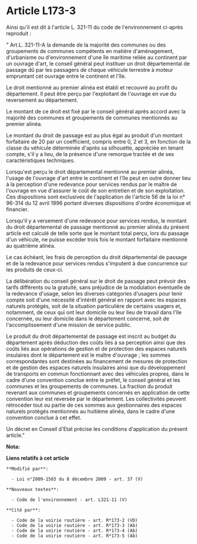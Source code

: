 # Article L173-3

Ainsi qu'il est dit à l'article L. 321-11 du code de l'environnement ci-après reproduit : 

" Art.L. 321-11-A la demande de la majorité des communes ou des groupements de communes compétents en matière d'aménagement,
d'urbanisme ou d'environnement d'une île maritime reliée au continent par un ouvrage d'art, le conseil général peut instituer
un droit départemental de passage dû par les passagers de chaque véhicule terrestre à moteur empruntant cet ouvrage entre le
continent et l'île. 

Le droit mentionné au premier alinéa est établi et recouvré au profit du département. Il peut être perçu par l'exploitant de
l'ouvrage en vue du reversement au département. 

Le montant de ce droit est fixé par le conseil général après accord avec la majorité des communes et groupements de communes
mentionnés au premier alinéa. 

Le montant du droit de passage est au plus égal au produit d'un montant forfaitaire de 20 par un coefficient, compris entre
0, 2 et 3, en fonction de la classe du véhicule déterminée d'après sa silhouette, appréciée en tenant compte, s'il y a lieu,
de la présence d'une remorque tractée et de ses caractéristiques techniques. 

Lorsqu'est perçu le droit départemental mentionné au premier alinéa, l'usage de l'ouvrage d'art entre le continent et l'île
peut en outre donner lieu à la perception d'une redevance pour services rendus par le maître de l'ouvrage en vue d'assurer le
coût de son entretien et de son exploitation. Ces dispositions sont exclusives de l'application de l'article 56 de la loi n°
96-314 du 12 avril 1996 portant diverses dispositions d'ordre économique et financier. 

Lorsqu'il y a versement d'une redevance pour services rendus, le montant du droit départemental de passage mentionné au
premier alinéa du présent article est calculé de telle sorte que le montant total perçu, lors du passage d'un véhicule, ne
puisse excéder trois fois le montant forfaitaire mentionné au quatrième alinéa. 

Le cas échéant, les frais de perception du droit départemental de passage et de la redevance pour services rendus s'imputent
à due concurrence sur les produits de ceux-ci. 

La délibération du conseil général sur le droit de passage peut prévoir des tarifs différents ou la gratuité, sans préjudice
de la modulation éventuelle de la redevance d'usage, selon les diverses catégories d'usagers pour tenir compte soit d'une
nécessité d'intérêt général en rapport avec les espaces naturels protégés, soit de la situation particulière de certains
usagers et, notamment, de ceux qui ont leur domicile ou leur lieu de travail dans l'île concernée, ou leur domicile dans le
département concerné, soit de l'accomplissement d'une mission de service public. 

Le produit du droit départemental de passage est inscrit au budget du département après déduction des coûts liés à sa
perception ainsi que des coûts liés aux opérations de gestion et de protection des espaces naturels insulaires dont le
département est le maître d'ouvrage ; les sommes correspondantes sont destinées au financement de mesures de protection et de
gestion des espaces naturels insulaires ainsi que du développement de transports en commun fonctionnant avec des véhicules
propres, dans le cadre d'une convention conclue entre le préfet, le conseil général et les communes et les groupements de
communes. La fraction du produit revenant aux communes et groupements concernés en application de cette convention leur est
reversée par le département. Les collectivités peuvent rétrocéder tout ou partie de ces sommes aux gestionnaires des espaces
naturels protégés mentionnés au huitième alinéa, dans le cadre d'une convention conclue à cet effet. 

Un décret en Conseil d'Etat précise les conditions d'application du présent article."

**Nota:**



**Liens relatifs à cet article**

	**Modifié par**:

	  - Loi n°2009-1503 du 8 décembre 2009 - art. 37 (V)

	**Nouveaux textes**:

	  - Code de l'environnement - art. L321-11 (V)

	**Cité par**:

	  - Code de la voirie routière - art. R*173-2 (VD)
	  - Code de la voirie routière - art. R*173-3 (Ab)
	  - Code de la voirie routière - art. R*173-4 (Ab)
	  - Code de la voirie routière - art. R*173-5 (Ab)
